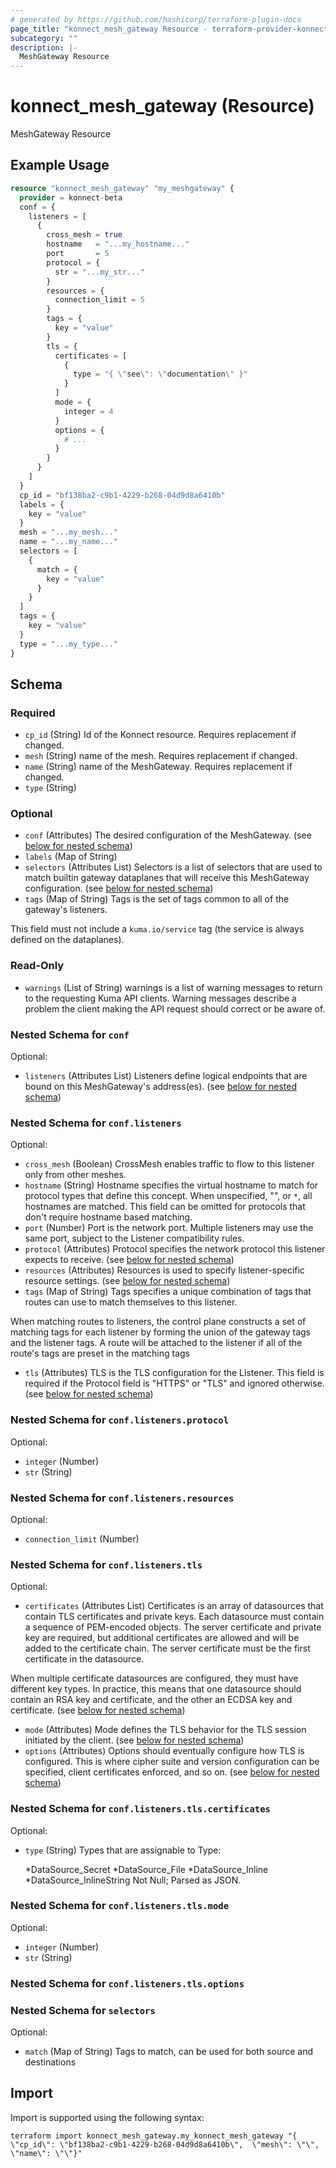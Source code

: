 ```yaml
---
# generated by https://github.com/hashicorp/terraform-plugin-docs
page_title: "konnect_mesh_gateway Resource - terraform-provider-konnect-beta"
subcategory: ""
description: |-
  MeshGateway Resource
---
```


# konnect_mesh_gateway (Resource)

MeshGateway Resource

## Example Usage

```terraform
resource "konnect_mesh_gateway" "my_meshgateway" {
  provider = konnect-beta
  conf = {
    listeners = [
      {
        cross_mesh = true
        hostname   = "...my_hostname..."
        port       = 5
        protocol = {
          str = "...my_str..."
        }
        resources = {
          connection_limit = 5
        }
        tags = {
          key = "value"
        }
        tls = {
          certificates = [
            {
              type = "{ \"see\": \"documentation\" }"
            }
          ]
          mode = {
            integer = 4
          }
          options = {
            # ...
          }
        }
      }
    ]
  }
  cp_id = "bf138ba2-c9b1-4229-b268-04d9d8a6410b"
  labels = {
    key = "value"
  }
  mesh = "...my_mesh..."
  name = "...my_name..."
  selectors = [
    {
      match = {
        key = "value"
      }
    }
  ]
  tags = {
    key = "value"
  }
  type = "...my_type..."
}
```

<!-- schema generated by tfplugindocs -->
## Schema

### Required

- `cp_id` (String) Id of the Konnect resource. Requires replacement if changed.
- `mesh` (String) name of the mesh. Requires replacement if changed.
- `name` (String) name of the MeshGateway. Requires replacement if changed.
- `type` (String)

### Optional

- `conf` (Attributes) The desired configuration of the MeshGateway. (see [below for nested schema](#nestedatt--conf))
- `labels` (Map of String)
- `selectors` (Attributes List) Selectors is a list of selectors that are used to match builtin
gateway dataplanes that will receive this MeshGateway configuration. (see [below for nested schema](#nestedatt--selectors))
- `tags` (Map of String) Tags is the set of tags common to all of the gateway's listeners.

This field must not include a `kuma.io/service` tag (the service is always
defined on the dataplanes).

### Read-Only

- `warnings` (List of String) warnings is a list of warning messages to return to the requesting Kuma API clients.
Warning messages describe a problem the client making the API request should correct or be aware of.

<a id="nestedatt--conf"></a>
### Nested Schema for `conf`

Optional:

- `listeners` (Attributes List) Listeners define logical endpoints that are bound on this MeshGateway's
address(es). (see [below for nested schema](#nestedatt--conf--listeners))

<a id="nestedatt--conf--listeners"></a>
### Nested Schema for `conf.listeners`

Optional:

- `cross_mesh` (Boolean) CrossMesh enables traffic to flow to this listener only from other
meshes.
- `hostname` (String) Hostname specifies the virtual hostname to match for protocol types that
define this concept. When unspecified, "", or `*`, all hostnames are
matched. This field can be omitted for protocols that don't require
hostname based matching.
- `port` (Number) Port is the network port. Multiple listeners may use the
same port, subject to the Listener compatibility rules.
- `protocol` (Attributes) Protocol specifies the network protocol this listener expects to receive. (see [below for nested schema](#nestedatt--conf--listeners--protocol))
- `resources` (Attributes) Resources is used to specify listener-specific resource settings. (see [below for nested schema](#nestedatt--conf--listeners--resources))
- `tags` (Map of String) Tags specifies a unique combination of tags that routes can use
to match themselves to this listener.

When matching routes to listeners, the control plane constructs a
set of matching tags for each listener by forming the union of the
gateway tags and the listener tags. A route will be attached to the
listener if all of the route's tags are preset in the matching tags
- `tls` (Attributes) TLS is the TLS configuration for the Listener. This field
is required if the Protocol field is "HTTPS" or "TLS" and
ignored otherwise. (see [below for nested schema](#nestedatt--conf--listeners--tls))

<a id="nestedatt--conf--listeners--protocol"></a>
### Nested Schema for `conf.listeners.protocol`

Optional:

- `integer` (Number)
- `str` (String)


<a id="nestedatt--conf--listeners--resources"></a>
### Nested Schema for `conf.listeners.resources`

Optional:

- `connection_limit` (Number)


<a id="nestedatt--conf--listeners--tls"></a>
### Nested Schema for `conf.listeners.tls`

Optional:

- `certificates` (Attributes List) Certificates is an array of datasources that contain TLS
certificates and private keys.  Each datasource must contain a
sequence of PEM-encoded objects. The server certificate and private
key are required, but additional certificates are allowed and will
be added to the certificate chain.  The server certificate must
be the first certificate in the datasource.

When multiple certificate datasources are configured, they must have
different key types. In practice, this means that one datasource
should contain an RSA key and certificate, and the other an
ECDSA key and certificate. (see [below for nested schema](#nestedatt--conf--listeners--tls--certificates))
- `mode` (Attributes) Mode defines the TLS behavior for the TLS session initiated
by the client. (see [below for nested schema](#nestedatt--conf--listeners--tls--mode))
- `options` (Attributes) Options should eventually configure how TLS is configured. This
is where cipher suite and version configuration can be specified,
client certificates enforced, and so on. (see [below for nested schema](#nestedatt--conf--listeners--tls--options))

<a id="nestedatt--conf--listeners--tls--certificates"></a>
### Nested Schema for `conf.listeners.tls.certificates`

Optional:

- `type` (String) Types that are assignable to Type:

	*DataSource_Secret
	*DataSource_File
	*DataSource_Inline
	*DataSource_InlineString
Not Null; Parsed as JSON.


<a id="nestedatt--conf--listeners--tls--mode"></a>
### Nested Schema for `conf.listeners.tls.mode`

Optional:

- `integer` (Number)
- `str` (String)


<a id="nestedatt--conf--listeners--tls--options"></a>
### Nested Schema for `conf.listeners.tls.options`





<a id="nestedatt--selectors"></a>
### Nested Schema for `selectors`

Optional:

- `match` (Map of String) Tags to match, can be used for both source and destinations

## Import

Import is supported using the following syntax:

```shell
terraform import konnect_mesh_gateway.my_konnect_mesh_gateway "{ \"cp_id\": \"bf138ba2-c9b1-4229-b268-04d9d8a6410b\",  \"mesh\": \"\",  \"name\": \"\"}"
```
